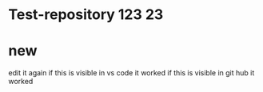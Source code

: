 # Test-repository 123 23 
# new 
edit it again 
if this is visible in vs code it worked
if this is visible in git hub it worked

